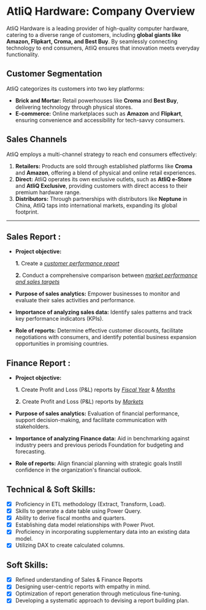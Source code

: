 # AtliQ Hardware: Company Overview  

AtliQ Hardware is a leading provider of high-quality computer hardware, catering to a diverse range of customers, including **global giants like Amazon, Flipkart, Croma, and Best Buy**. By seamlessly connecting technology to end consumers, AtliQ ensures that innovation meets everyday functionality.  

## Customer Segmentation  
AtliQ categorizes its customers into two key platforms:  
- **Brick and Mortar:** Retail powerhouses like **Croma** and **Best Buy**, delivering technology through physical stores.  
- **E-commerce:** Online marketplaces such as **Amazon** and **Flipkart**, ensuring convenience and accessibility for tech-savvy consumers.  

## Sales Channels  
AtliQ employs a multi-channel strategy to reach end consumers effectively:  
1. **Retailers:** Products are sold through established platforms like **Croma** and **Amazon**, offering a blend of physical and online retail experiences.  
2. **Direct:** AtliQ operates its own exclusive outlets, such as **AtliQ e-Store** and **AtliQ Exclusive**, providing customers with direct access to their premium hardware range.  
3. **Distributors:** Through partnerships with distributors like **Neptune** in China, AtliQ taps into international markets, expanding its global footprint.  


---



## Sales Report :


- **Project objective:** 

    **1.** Create a _[customer performance report](https://github.com/adityaraj005/Excel-Sales-Analytics/blob/main/Customer%20Sales%20Performance%20Report.pdf)_ 

    **2.** Conduct a comprehensive comparison between _[market performance and sales targets](https://github.com/adityaraj005/Excel-Sales-Analytics/blob/main/Market%20Performance%20vs%20Targets%20Report.pdf)_

- **Purpose of sales analytics:** Empower businesses to monitor and evaluate their sales activities and performance.

- **Importance of analyzing sales data:** Identify sales patterns and track key performance indicators (KPIs).

- **Role of reports:** Determine effective customer discounts, facilitate negotiations with consumers, and identify potential business expansion opportunities in promising countries.


## Finance Report :

- **Project objective:** 

    **1.** Create Profit and Loss (P&L) reports by _[Fiscal Year](https://github.com/adityaraj005/Excel-Sales-Analytics/blob/main/P%20and%20L%20Statement%20by%20FIscal%20Year%20Report.pdf)_ & _[Months](https://github.com/adityaraj005/Excel-Sales-Analytics/blob/main/P%20and%20L%20Statement%20by%20Months%20Report.pdf)_ 

   **2.** Create Profit and Loss (P&L) reports by _[Markets](https://github.com/adityaraj005/Excel-Sales-Analytics/blob/main/P%20and%20L%20Statement%20by%20Market%20Report.pdf)_

- **Purpose of sales analytics:** Evaluation of financial performance, support decision-making, and facilitate communication with stakeholders.

- **Importance of analyzing Finance data:** Aid in benchmarking against industry peers and previous periods Foundation for budgeting and forecasting.

- **Role of reports:** Align financial planning with strategic goals Instill confidence in the organization's financial outlook.


## Technical & Soft Skills:
- [x]	Proficiency in ETL methodology (Extract, Transform, Load).
- [x]	Skills to generate a date table using Power Query.
- [x]	Ability to derive fiscal months and quarters.
- [x]	Establishing data model relationships with Power Pivot.
- [x]	Proficiency in incorporating supplementary data into an existing data model.
- [x]	Utilizing DAX to create calculated columns.

## Soft Skills:
- [x]	Refined understanding of Sales & Finance Reports
- [x]	Designing user-centric reports with empathy in mind.
- [x]	Optimization of report generation through meticulous fine-tuning.
- [x]	Developing a systematic approach to devising a report building plan.
